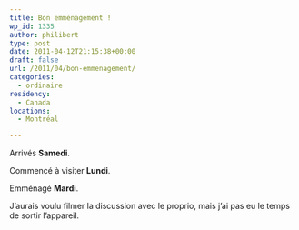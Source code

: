 ```yaml
---
title: Bon emménagement !
wp_id: 1335
author: philibert
type: post
date: 2011-04-12T21:15:38+00:00
draft: false
url: /2011/04/bon-emmenagement/
categories:
  - ordinaire
residency:
  - Canada
locations:
  - Montréal

---
```

Arrivés **Samedi**.
  
Commencé à visiter **Lundi**.
  
Emménagé **Mardi**.

J&rsquo;aurais voulu filmer la discussion avec le proprio, mais j&rsquo;ai pas eu le temps de sortir l&rsquo;appareil.